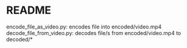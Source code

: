 # README #

encode_file_as_video.py: encodes file into encoded/video.mp4
decode_file_from_video.py: decodes file/s from encoded/video.mp4 to decoded/*
